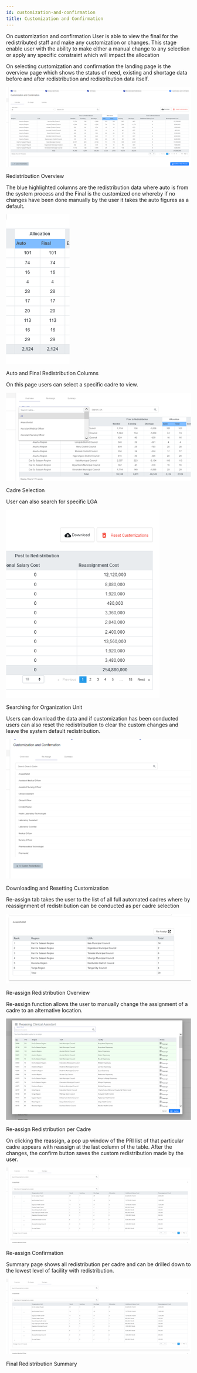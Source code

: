 ```yaml
---
id: customization-and-confirmation
title: Customization and Confirmation
---
```


On customization and confirmation User is able to view the final for the redistributed staff and make any customization or changes. This stage enable user with the ability to make either a manual change to any selection or apply any specific constraint which will impact the allocation

On selecting customization and confirmation the landing page is the overview page which shows the status of need, existing and shortage data before and after redistribution and redistribution data itself.

![img alt](/img/cust_confirm1.png)

Redistribution Overview

The blue highlighted columns are the redistribution data where auto is from the system process and the Final is the customized one whereby if no changes have been done manually by the user it takes the auto figures as a default.

![img alt](/img/cust_confirm2.png)

Auto and Final Redistribution Columns

On this page users can select a specific cadre to view.

![img alt](/img/cust_confirm3.png) 

 Cadre Selection

User can also search for specific LGA

![img alt](/img/cust_confirm4.png)

Searching for Organization Unit

Users can download the data and if customization has been conducted users can also reset the redistribution to clear the custom changes and leave the system default redistribution.

![img alt](/img/cust_confirm5.png)

Downloading and Resetting Customization

Re-assign tab takes the user to the list of all full automated cadres where by reassignment of redistribution can be conducted as per cadre selection

![img alt](/img/cust_confirm6.png)

Re-assign Redistribution Overview

Re-assign function allows the user to manually change the assignment of a cadre to an alternative location.

![img alt](/img/cust_confirm7.png)

Re-assign Redistribution per Cadre

On clicking the reassign, a pop up window of the PRI list of that particular cadre appears with reassign at the last column of the table. After the changes, the confirm button saves the custom redistribution made by the user.

![img alt](/img/cust_confirm8.png)

Re-assign Confirmation

Summary page shows all redistribution per cadre and can be drilled down to the lowest level of facility with redistribution.

![img alt](/img/cust_confirm8.png)

Final Redistribution Summary
